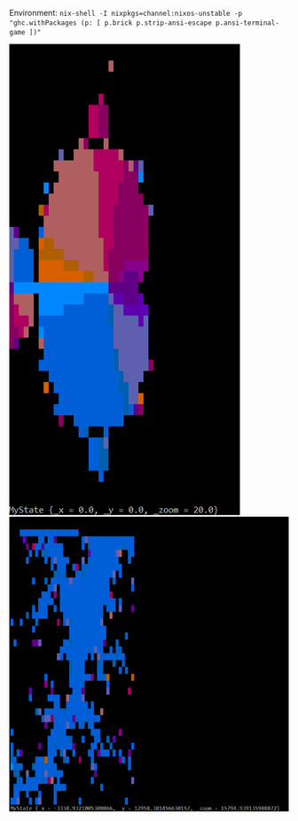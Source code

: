 Environment: `nix-shell -I nixpkgs=channel:nixos-unstable -p "ghc.withPackages (p: [ p.brick p.strip-ansi-escape p.ansi-terminal-game ])"`

![](img/start.png)
![](img/zoomed.png)
